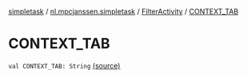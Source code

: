 [simpletask](../../index.md) / [nl.mpcjanssen.simpletask](../index.md) / [FilterActivity](index.md) / [CONTEXT_TAB](.)

# CONTEXT_TAB

`val CONTEXT_TAB: String` [(source)](https://github.com/mpcjanssen/simpletask-android/blob/master/src/main/java/nl/mpcjanssen/simpletask/FilterActivity.kt#L426)